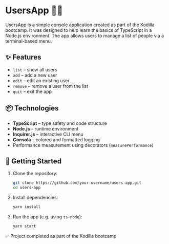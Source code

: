 # UsersApp 🧑‍💻

UsersApp is a simple console application created as part of the Kodilla bootcamp. It was designed to help learn the basics of TypeScript in a Node.js environment. The app allows users to manage a list of people via a terminal-based menu.

## ✨ Features

- `list` – show all users  
- `add` – add a new user  
- `edit` – edit an existing user  
- `remove` – remove a user from the list  
- `quit` – exit the app  

## 📦 Technologies

- **TypeScript** – type safety and code structure  
- **Node.js** – runtime environment  
- **Inquirer.js** – interactive CLI menu  
- **Consola** – colored and formatted logging  
- Performance measurement using decorators (`measurePerformance`)  

## 🚀 Getting Started

1. Clone the repository:
   ```bash
   git clone https://github.com/your-username/users-app.git
   cd users-app
   ```

2. Install dependencies:
   ```bash
   yarn install
   ```

3. Run the app (e.g. using `ts-node`):
   ```bash
   yarn start

✅ Project completed as part of the Kodilla bootcamp  
